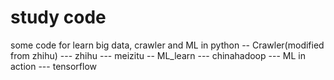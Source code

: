 # study code 
some code for learn big data, crawler and ML in python
-- Crawler(modified from zhihu)
  --- zhihu
  --- meizitu
-- ML_learn
  --- chinahadoop
  --- ML in action
  --- tensorflow
